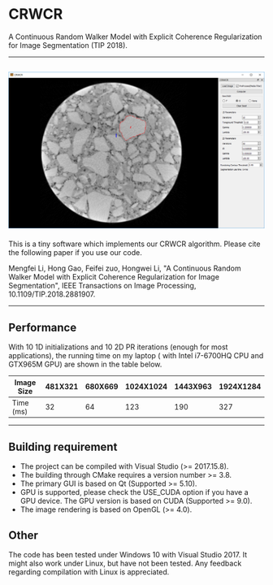 # CRWCR
A Continuous Random Walker Model with Explicit Coherence Regularization for Image Segmentation (TIP 2018).

---
![CRWCR](test%20image/crwcr.png)
---

This is a tiny software which implements our CRWCR algorithm. Please cite the following paper if you use our code.

Mengfei Li, Hong Gao, Feifei zuo, Hongwei Li, "A Continuous Random Walker Model with Explicit Coherence Regularization for Image Segmentation", IEEE Transactions on Image Processing, 10.1109/TIP.2018.2881907.

---
## Performance
With 10 1D initializations and 10 2D PR iterations (enough for most applications), the running time on my laptop ( with Intel i7-6700HQ CPU and GTX965M GPU) are shown in the table below.

| Image Size | 481X321 | 680X669 | 1024X1024 | 1443X963 | 1924X1284 |
| ---------- | ------- | ------- | --------- | -------- | --------- |
| Time (ms)  | 32      | 64      | 123       | 190      | 327       |



---

## Building requirement

+ The project can be compiled with Visual Studio (>= 2017.15.8).
+ The building through CMake requires a version number >= 3.8.
+ The primary GUI is based on Qt (Supported >= 5.10).
+ GPU is supported, please check the USE_CUDA option if you have a GPU device. The GPU version is based on CUDA (Supported >= 9.0). 
+ The image rendering is based on OpenGL (>= 4.0).

## Other

The code has been tested under Windows 10 with Visual Studio 2017. It might also work under Linux, but have not been tested. 
Any feedback regarding compilation with Linux is appreciated. 
